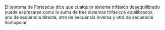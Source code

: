 El teorema de Fortescue dice que cualquier sistema trifásico desequilibrado puede expresarse como la suma de tres sistemas trifásicos equilibrados; uno de secuencia directa, otro de secuencia inversa y otro de secuencia homopolar
